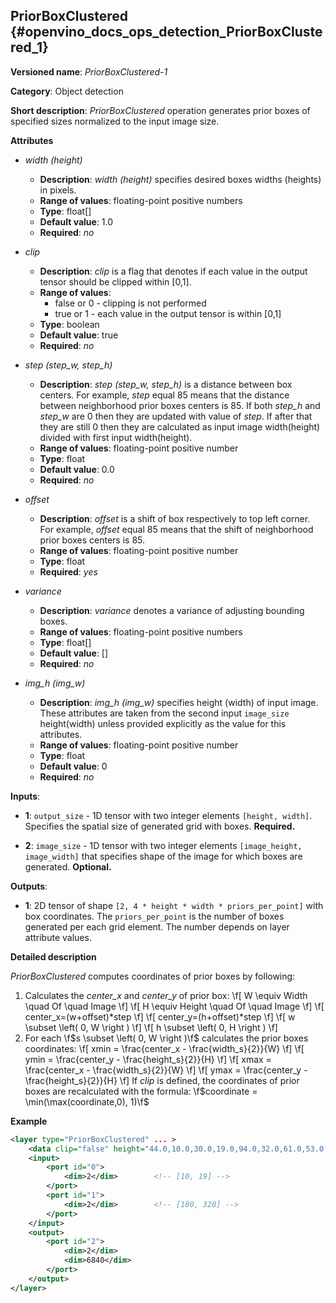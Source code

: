 ## PriorBoxClustered <a name="PriorBoxClustered"></a> {#openvino_docs_ops_detection_PriorBoxClustered_1}

**Versioned name**: *PriorBoxClustered-1*

**Category**: Object detection

**Short description**: *PriorBoxClustered* operation generates prior boxes of specified sizes normalized to the input image size.

**Attributes**

* *width (height)*

  * **Description**: *width (height)* specifies desired boxes widths (heights) in pixels.
  * **Range of values**: floating-point positive numbers
  * **Type**: float[]
  * **Default value**: 1.0
  * **Required**: *no*

* *clip*

  * **Description**: *clip* is a flag that denotes if each value in the output tensor should be clipped within [0,1].
  * **Range of values**:
    * false or 0 - clipping is not performed
    * true or 1  - each value in the output tensor is within [0,1]
  * **Type**: boolean
  * **Default value**: true
  * **Required**: *no*

* *step (step_w, step_h)*

  * **Description**: *step (step_w, step_h)* is a distance between box centers. For example, *step* equal 85 means that the distance between neighborhood prior boxes centers is 85. If both *step_h* and *step_w* are 0 then they are updated with value of *step*. If after that they are still 0 then they are calculated as input image width(height) divided with first input width(height).
  * **Range of values**: floating-point positive number
  * **Type**: float
  * **Default value**: 0.0
  * **Required**: *no*

* *offset*

  * **Description**: *offset* is a shift of box respectively to top left corner. For example, *offset* equal 85 means that the shift of neighborhood prior boxes centers is 85.
  * **Range of values**: floating-point positive number
  * **Type**: float
  * **Required**: *yes*

* *variance*

  * **Description**: *variance* denotes a variance of adjusting bounding boxes.
  * **Range of values**: floating-point positive numbers
  * **Type**: float[]
  * **Default value**: []
  * **Required**: *no*

* *img_h (img_w)*

  * **Description**: *img_h (img_w)* specifies height (width) of input image. These attributes are taken from the second input `image_size` height(width) unless provided explicitly as the value for this attributes.
  * **Range of values**: floating-point positive number
  * **Type**: float
  * **Default value**: 0
  * **Required**: *no*

**Inputs**:

*   **1**: `output_size` - 1D tensor with two integer elements `[height, width]`. Specifies the spatial size of generated grid with boxes. **Required.**

*   **2**: `image_size` - 1D tensor with two integer elements `[image_height, image_width]` that specifies shape of the image for which boxes are generated. **Optional.**

**Outputs**:

*   **1**: 2D tensor of shape `[2, 4 * height * width * priors_per_point]` with box coordinates. The `priors_per_point` is the number of boxes generated per each grid element. The number depends on layer attribute values.

**Detailed description**

*PriorBoxClustered* computes coordinates of prior boxes by following:
1.  Calculates the *center_x* and *center_y* of prior box:
    \f[
    W \equiv Width \quad Of \quad Image
    \f]
    \f[
    H \equiv Height \quad Of \quad Image
    \f]
    \f[
    center_x=(w+offset)*step
    \f]
    \f[
    center_y=(h+offset)*step
    \f]
    \f[
    w \subset \left( 0, W \right )
    \f]
    \f[
    h \subset \left( 0, H \right )
    \f]
2.  For each \f$s \subset \left( 0, W \right )\f$ calculates the prior boxes coordinates:
    \f[
    xmin = \frac{center_x - \frac{width_s}{2}}{W}
    \f]
    \f[
    ymin = \frac{center_y - \frac{height_s}{2}}{H}
    \f]
    \f[
    xmax = \frac{center_x - \frac{width_s}{2}}{W}
    \f]
    \f[
    ymax = \frac{center_y - \frac{height_s}{2}}{H}
    \f]
If *clip* is defined, the coordinates of prior boxes are recalculated with the formula:
\f$coordinate = \min(\max(coordinate,0), 1)\f$

**Example**

```xml
<layer type="PriorBoxClustered" ... >
    <data clip="false" height="44.0,10.0,30.0,19.0,94.0,32.0,61.0,53.0,17.0" offset="0.5" step="16.0" variance="0.1,0.1,0.2,0.2" width="86.0,13.0,57.0,39.0,68.0,34.0,142.0,50.0,23.0"/>
    <input>
        <port id="0">
            <dim>2</dim>        <!-- [10, 19] -->
        </port>
        <port id="1">
            <dim>2</dim>        <!-- [180, 320] -->
        </port>
    </input>
    <output>
        <port id="2">
            <dim>2</dim>
            <dim>6840</dim>
        </port>
    </output>
</layer>
```

